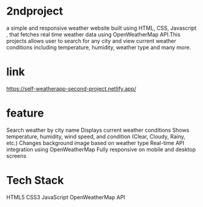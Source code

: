 # 2ndproject
a simple and responsive weather website built using HTML, CSS, Javascript , that fetches real time weather data using OpenWeatherMap API.This projects allows user to search for any city and view current weather conditions including temperature, humidity, weather type and many more.
# link
https://self-weatherapp-second-project.netlify.app/
# feature
 Search weather by city name
 Displays current weather conditions
 Shows temperature, humidity, wind speed, and condition (Clear, Cloudy, Rainy, etc.)
 Changes background image based on weather type
 Real-time API integration using OpenWeatherMap
 Fully responsive on mobile and desktop screens
 # Tech Stack
 HTML5
 CSS3
 JavaScript
 OpenWeatherMap API
